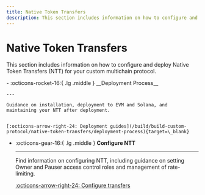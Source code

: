 ```yaml
---
title: Native Token Transfers
description: This section includes information on how to configure and deploy Native Token Transfers for your custom multichain protocol.
---
```


# Native Token Transfers

This section includes information on how to configure and deploy Native Token Transfers (NTT) for your custom multichain protocol. 

<div class="grid cards" markdown>
-   :octicons-rocket-16:{ .lg .middle } __Deployment Process__

    ---

    Guidance on installation, deployment to EVM and Solana, and maintaining your NTT after deployment.


    [:octicons-arrow-right-24: Deployment guides](/build/build-custom-protocol/native-token-transfers/deployment-process){target=\_blank}

-   :octicons-gear-16:{ .lg .middle } __Configure NTT__

    ---

    Find information on configuring NTT, including guidance on setting Owner and Pauser access control roles and management of rate-limiting.

    
    [:octicons-arrow-right-24: Configure transfers](/build/build-custom-protocol/native-token-transfers/configuration)
</div>
